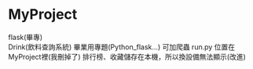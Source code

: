 # MyProject
flask(畢專)
<br>
Drink(飲料查詢系統)
畢業用專題(Python_flask...)
可加爬蟲
run.py 位置在MyProject裡(我刪掉了)
排行榜、收藏儲存在本機，所以換設備無法顯示(改進)

